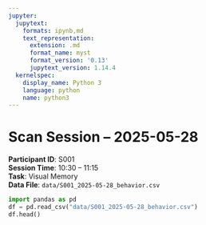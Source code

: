 ```yaml
---
jupyter:
  jupytext:
    formats: ipynb,md
    text_representation:
      extension: .md
      format_name: myst
      format_version: '0.13'
      jupytext_version: 1.14.4
  kernelspec:
    display_name: Python 3
    language: python
    name: python3
---
```


# Scan Session – 2025-05-28

**Participant ID**: S001  
**Session Time**: 10:30 – 11:15  
**Task**: Visual Memory  
**Data File**: `data/S001_2025-05-28_behavior.csv`

```python
import pandas as pd
df = pd.read_csv("data/S001_2025-05-28_behavior.csv")
df.head()
